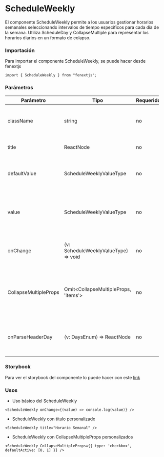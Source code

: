 # ScheduleWeekly

El componente ScheduleWeekly permite a los usuarios gestionar horarios semanales seleccionando intervalos de tiempo específicos para cada día de la semana. Utiliza ScheduleDay y CollapseMultiple para representar los horarios diarios en un formato de colapso.

### Importación

Para importar el componente ScheduleWeekly, se puede hacer desde fenextjs

```tsx copy
import { ScheduleWeekly } from "fenextjs";
```

### Parámetros

| Parámetro | Tipo | Requerido | Default | Descripcion |
| --------- | ---- | --------- | ------- | ----------- |
| className | string | no | '' | Clase CSS para personalizar el contenedor del componente ScheduleWeekly. |
| title | ReactNode | no | 'Schedule Weekly' | Título del componente ScheduleWeekly. |
| defaultValue | ScheduleWeeklyValueType | no | \{\} | Valor inicial del horario semanal, estructurado por días de la semana. |
| value | ScheduleWeeklyValueType | no | undefined | Valor actual del horario semanal, usado para el control del componente desde el exterior. |
| onChange | (v: ScheduleWeeklyValueType) =\> void | no | N/A | Función callback para manejar cambios en el valor del horario semanal. |
| CollapseMultipleProps | Omit\<CollapseMultipleProps, 'items'\> | no | \{ name: 'schedule', type: 'radio', defaultActive: 0 \} | Props para personalizar el comportamiento del componente CollapseMultiple que envuelve cada día de la semana. |
| onParseHeaderDay | (v: DaysEnum) =\> ReactNode | no | undefined | Función para personalizar el encabezado de cada día de la semana en el colapso. |

### Storybook

Para ver el storybook del componente lo puede hacer con este [link](https://fenextjs-component-storybook.vercel.app/?path=/story/schedule-scheduleweekly--index)

### Usos

- Uso básico del ScheduleWeekly

```tsx copy
<ScheduleWeekly onChange={(value) => console.log(value)} />
```

- ScheduleWeekly con título personalizado

```tsx copy
<ScheduleWeekly title="Horario Semanal" />
```

- ScheduleWeekly con CollapseMultipleProps personalizados

```tsx copy
<ScheduleWeekly CollapseMultipleProps={{ type: 'checkbox', defaultActive: [0, 1] }} />
```


